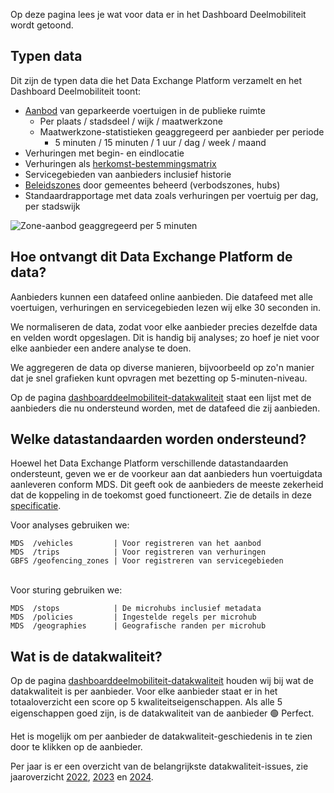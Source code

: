 Op deze pagina lees je wat voor data er in het Dashboard Deelmobiliteit wordt getoond.

## Typen data

Dit zijn de typen data die het Data Exchange Platform verzamelt en het Dashboard Deelmobiliteit toont:

- [Aanbod](https://dashboarddeelmobiliteit.nl/docs/Aanbod/Aanbod-kaart.md) van geparkeerde voertuigen in de publieke ruimte
  - Per plaats / stadsdeel / wijk / maatwerkzone
  - Maatwerkzone-statistieken geaggregeerd per aanbieder per periode
    - 5 minuten / 15 minuten / 1 uur / dag / week / maand
- Verhuringen met begin- en eindlocatie
- Verhuringen als [herkomst-bestemmingsmatrix](/docs/HB-relaties)
- Servicegebieden van aanbieders inclusief historie
- [Beleidszones](/docs/Beleidszones) door gemeentes beheerd (verbodszones, hubs)
- Standaardrapportage met data zoals verhuringen per voertuig per dag, per stadswijk

![Zone-aanbod geaggregeerd per 5 minuten](https://dashboarddeelmobiliteit.nl/components/Docs/Over_het_Dashboard_Deelmobiliteit/aanbod_per_5min.png)

## Hoe ontvangt dit Data Exchange Platform de data?

Aanbieders kunnen een datafeed online aanbieden. Die datafeed met alle voertuigen, verhuringen en servicegebieden lezen wij elke 30 seconden in.

We normaliseren de data, zodat voor elke aanbieder precies dezelfde data en velden wordt opgeslagen. Dit is handig bij analyses; zo hoef je niet voor elke aanbieder een andere analyse te doen.

We aggregeren de data op diverse manieren, bijvoorbeeld op zo'n manier dat je snel grafieken kunt opvragen met bezetting op 5-minuten-niveau.

Op de pagina [dashboarddeelmobiliteit-datakwaliteit](https://github.com/Stichting-CROW/dashboarddeelmobiliteit-datakwaliteit?tab=readme-ov-file#dashboard-deelmobiliteit-data-quality) staat een lijst met de aanbieders die nu ondersteund worden, met de datafeed die zij aanbieden.

## Welke datastandaarden worden ondersteund?

Hoewel het Data Exchange Platform verschillende datastandaarden ondersteunt, geven we er de voorkeur aan dat aanbieders hun voertuigdata aanleveren conform MDS. Dit geeft ook de aanbieders de meeste zekerheid dat de koppeling in de toekomst goed functioneert. Zie de details in deze [specificatie](https://docs.dashboarddeelmobiliteit.nl/data_feeds/for_monitoring/).

Voor analyses gebruiken we:

```
MDS  /vehicles         | Voor registreren van het aanbod
MDS  /trips            | Voor registreren van verhuringen
GBFS /geofencing_zones | Voor registreren van servicegebieden
```

<br />Voor sturing gebruiken we:

```
MDS  /stops            | De microhubs inclusief metadata
MDS  /policies         | Ingestelde regels per microhub
MDS  /geographies      | Geografische randen per microhub
```

## Wat is de datakwaliteit?

Op de pagina [dashboarddeelmobiliteit-datakwaliteit](https://github.com/Stichting-CROW/dashboarddeelmobiliteit-datakwaliteit#dashboard-deelmobiliteit-data-quality) houden wij bij wat de datakwaliteit is per aanbieder. Voor elke aanbieder staat er in het totaaloverzicht een score op 5 kwaliteitseigenschappen. Als alle 5 eigenschappen goed zijn, is de datakwaliteit van de aanbieder 🟢 Perfect.

Het is mogelijk om per aanbieder de datakwaliteit-geschiedenis in te zien door te klikken op de aanbieder.

Per jaar is er een overzicht van de belangrijkste datakwaliteit-issues, zie jaaroverzicht [2022](https://github.com/Stichting-CROW/dashboarddeelmobiliteit-datakwaliteit/blob/main/year-overview/2022.md), [2023](https://github.com/Stichting-CROW/dashboarddeelmobiliteit-datakwaliteit/blob/main/year-overview/2023.md) en [2024](https://github.com/Stichting-CROW/dashboarddeelmobiliteit-datakwaliteit/blob/main/year-overview/2024.md).
